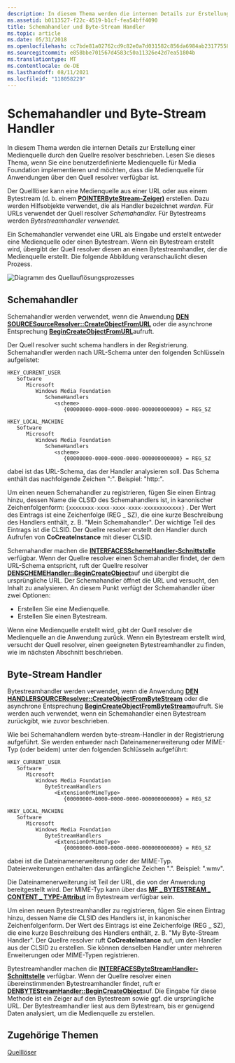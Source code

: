 ```yaml
---
description: In diesem Thema werden die internen Details zur Erstellung einer Medienquelle durch den Quellre resolver beschrieben.
ms.assetid: b0113527-f22c-4519-b1cf-fea54bff4090
title: Schemahandler und Byte-Stream Handler
ms.topic: article
ms.date: 05/31/2018
ms.openlocfilehash: cc7bde81a02762cd9c82e0a7d031582c856da6984ab231775580ddf249caca23
ms.sourcegitcommit: e858bbe701567d4583c50a11326e42d7ea51804b
ms.translationtype: MT
ms.contentlocale: de-DE
ms.lasthandoff: 08/11/2021
ms.locfileid: "118058229"
---
```

# <a name="scheme-handlers-and-byte-stream-handlers"></a>Schemahandler und Byte-Stream Handler

In diesem Thema werden die internen Details zur Erstellung einer Medienquelle durch den Quellre resolver beschrieben. Lesen Sie dieses Thema, wenn Sie eine benutzerdefinierte Medienquelle für Media Foundation implementieren und möchten, dass die Medienquelle für Anwendungen über den Quell resolver verfügbar ist.

Der Quelllöser kann eine Medienquelle aus einer URL oder aus einem Bytestream (d. b. einem [**POINTERByteStream-Zeiger)**](/windows/desktop/api/mfobjects/nn-mfobjects-imfbytestream) erstellen. Dazu werden Hilfsobjekte verwendet, die als Handler bezeichnet *werden.* Für URLs verwendet der Quell resolver *Schemahandler.* Für Bytestreams werden *Bytestreamhandler verwendet.*

Ein Schemahandler verwendet eine URL als Eingabe und erstellt entweder eine Medienquelle oder einen Bytestream. Wenn ein Bytestream erstellt wird, übergibt der Quell resolver diesen an einen Bytestreamhandler, der die Medienquelle erstellt. Die folgende Abbildung veranschaulicht diesen Prozess.

![Diagramm des Quellauflösungsprozesses](images/f2ade1a8-6f2a-4e40-8cda-2ccf576880c6.gif)

## <a name="scheme-handlers"></a>Schemahandler

Schemahandler werden verwendet, wenn die Anwendung [**DEN SOURCESourceResolver::CreateObjectFromURL**](/windows/desktop/api/mfidl/nf-mfidl-imfsourceresolver-createobjectfromurl) oder die asynchrone Entsprechung [**BeginCreateObjectFromURL**](/windows/desktop/api/mfidl/nf-mfidl-imfsourceresolver-begincreateobjectfromurl)aufruft.

Der Quell resolver sucht schema handlers in der Registrierung. Schemahandler werden nach URL-Schema unter den folgenden Schlüsseln aufgelistet:

```
HKEY_CURRENT_USER
   Software
      Microsoft
         Windows Media Foundation
            SchemeHandlers
               <scheme>
                  {00000000-0000-0000-0000-000000000000} = REG_SZ
```

```
HKEY_LOCAL_MACHINE
   Software
      Microsoft
         Windows Media Foundation
            SchemeHandlers
               <scheme>
                  {00000000-0000-0000-0000-000000000000} = REG_SZ
```

dabei *<scheme>* ist das URL-Schema, das der Handler analysieren soll. Das Schema enthält das nachfolgende Zeichen ":". Beispiel: "http:".

Um einen neuen Schemahandler zu registrieren, fügen Sie einen Eintrag hinzu, dessen Name die CLSID des Schemahandlers ist, in kanonischer Zeichenfolgenform: `{xxxxxxxx-xxxx-xxxx-xxxx-xxxxxxxxxxxx}` . Der Wert des Eintrags ist eine Zeichenfolge (REG \_ SZ), die eine kurze Beschreibung des Handlers enthält, z. B. "Mein Schemahandler". Der wichtige Teil des Eintrags ist die CLSID. Der Quellre resolver erstellt den Handler durch Aufrufen von **CoCreateInstance** mit dieser CLSID.

Schemahandler machen die [**INTERFACESSchemeHandler-Schnittstelle**](/windows/desktop/api/mfidl/nn-mfidl-imfschemehandler) verfügbar. Wenn der Quellre resolver einen Schemahandler findet, der dem URL-Schema entspricht, ruft der Quellre resolver [**DENSCHEMEHandler::BeginCreateObject**](/windows/desktop/api/mfidl/nf-mfidl-imfschemehandler-begincreateobject)auf und übergibt die ursprüngliche URL. Der Schemahandler öffnet die URL und versucht, den Inhalt zu analysieren. An diesem Punkt verfügt der Schemahandler über zwei Optionen:

-   Erstellen Sie eine Medienquelle.
-   Erstellen Sie einen Bytestream.

Wenn eine Medienquelle erstellt wird, gibt der Quell resolver die Medienquelle an die Anwendung zurück. Wenn ein Bytestream erstellt wird, versucht der Quell resolver, einen geeigneten Bytestreamhandler zu finden, wie im nächsten Abschnitt beschrieben.

## <a name="byte-stream-handlers"></a>Byte-Stream Handler

Bytestreamhandler werden verwendet, wenn die Anwendung [**DEN HANDLERSOURCEResolver::CreateObjectFromByteStream**](/windows/desktop/api/mfidl/nf-mfidl-imfsourceresolver-createobjectfrombytestream) oder die asynchrone Entsprechung [**BeginCreateObjectFromByteStream**](/windows/desktop/api/mfidl/nf-mfidl-imfsourceresolver-begincreateobjectfrombytestream)aufruft. Sie werden auch verwendet, wenn ein Schemahandler einen Bytestream zurückgibt, wie zuvor beschrieben.

Wie bei Schemahandlern werden byte-stream-Handler in der Registrierung aufgeführt. Sie werden entweder nach Dateinamenerweiterung oder MIME-Typ (oder beidem) unter den folgenden Schlüsseln aufgeführt:

```
HKEY_CURRENT_USER
   Software
      Microsoft
         Windows Media Foundation
            ByteStreamHandlers
               <ExtensionOrMimeType>
                  {00000000-0000-0000-0000-000000000000} = REG_SZ
```

```
HKEY_LOCAL_MACHINE
   Software
      Microsoft
         Windows Media Foundation
            ByteStreamHandlers
               <ExtensionOrMimeType>
                  {00000000-0000-0000-0000-000000000000} = REG_SZ
```

dabei *<ExtensionOrMimeType>* ist die Dateinamenerweiterung oder der MIME-Typ. Dateierweiterungen enthalten das anfängliche Zeichen ".". Beispiel: ".wmv".

Die Dateinamenerweiterung ist Teil der URL, die von der Anwendung bereitgestellt wird. Der MIME-Typ kann über das [**MF \_ BYTESTREAM \_ CONTENT \_ TYPE-Attribut**](mf-bytestream-content-type-attribute.md) im Bytestream verfügbar sein.

Um einen neuen Bytestreamhandler zu registrieren, fügen Sie einen Eintrag hinzu, dessen Name die CLSID des Handlers ist, in kanonischer Zeichenfolgenform. Der Wert des Eintrags ist eine Zeichenfolge (REG \_ SZ), die eine kurze Beschreibung des Handlers enthält, z. B. "My Byte-Stream Handler". Der Quellre resolver ruft **CoCreateInstance** auf, um den Handler aus der CLSID zu erstellen. Sie können denselben Handler unter mehreren Erweiterungen oder MIME-Typen registrieren.

Bytestreamhandler machen die [**INTERFACESByteStreamHandler-Schnittstelle**](/windows/desktop/api/mfidl/nn-mfidl-imfbytestreamhandler) verfügbar. Wenn der Quellre resolver einen übereinstimmenden Bytestreamhandler findet, ruft er [**DENBYTEStreamHandler::BeginCreateObject**](/windows/desktop/api/mfidl/nf-mfidl-imfbytestreamhandler-begincreateobject)auf. Die Eingabe für diese Methode ist ein Zeiger auf den Bytestream sowie ggf. die ursprüngliche URL. Der Bytestreamhandler liest aus dem Bytestream, bis er genügend Daten analysiert, um die Medienquelle zu erstellen.

## <a name="related-topics"></a>Zugehörige Themen

<dl> <dt>

[Quelllöser](source-resolver.md)
</dt> </dl>

 

 



